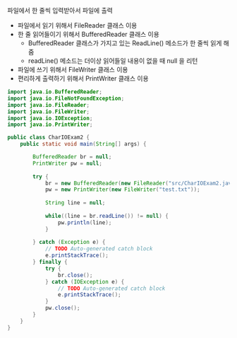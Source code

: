 파일에서 한 줄씩 입력받아서 파일에 출력
- 파일에서 읽기 위해서 FileReader 클래스 이용
- 한 줄 읽어들이기 위해서 BufferedReader 클래스 이용
  - BufferedReader 클래스가 가지고 있는 ReadLine() 메소드가 한 줄씩 읽게 해줌
  - readLine() 메소드는 더이상 읽어들일 내용이 없을 때 null 을 리턴
- 파일에 쓰기 위해서 FileWriter 클래스 이용
- 편리하게 출력하기 위해서 PrintWriter 클래스 이용

```java
import java.io.BufferedReader;
import java.io.FileNotFoundException;
import java.io.FileReader;
import java.io.FileWriter;
import java.io.IOException;
import java.io.PrintWriter;

public class CharIOExam2 {
	public static void main(String[] args) {

		BufferedReader br = null;
		PrintWriter pw = null;
		
		try {
			br = new BufferedReader(new FileReader("src/CharIOExam2.java"));
			pw = new PrintWriter(new FileWriter("test.txt"));
			
			String line = null;
			
			while((line = br.readLine()) != null) {
				pw.println(line);
			}
			
		} catch (Exception e) {
			// TODO Auto-generated catch block
			e.printStackTrace();
		} finally {
			try {
				br.close();
			} catch (IOException e) {
				// TODO Auto-generated catch block
				e.printStackTrace();
			}
			pw.close();
		}
	}
}
```
